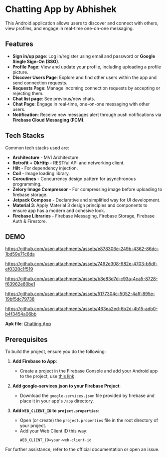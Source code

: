 # Chatting App by Abhishek

This Android application allows users to discover and connect with others, view profiles, and engage in real-time one-on-one messaging.

## Features

- **Sign in/up page**: Log in/register using email and password or ****Google Single Sign-On (SSO)****.
- **Profile Page**: View and update your profile, including uploading a profile picture.
- **Discover Users Page**: Explore and find other users within the app and send connection requests.
- **Requests Page**: Manage incoming connection requests by accepting or rejecting them.
- **Chat list page**: See previous/new chats.
- **Chat Page**: Engage in real-time, one-on-one messaging with other users.
- **Notification**: Receive new messages alert through push notifications via ****Firebase Cloud Messaging (FCM)****.

## Tech Stacks

Common tech stacks used are:

- **Architecture** - MVI Architecture.
- **Retrofit + OkHttp** - RESTful API and networking client.
- **Hilt** - For dependency injection.
- **Coil** - Image loading library.
- **Coroutines** - Concurrency design pattern for asynchronous programming.
- **Zelory Image Compressor** - For compressing image before uploading to firebase storage.
- **Jetpack Compose** - Declarative and simplified way for UI development.
- **Material 3**: Apply Material 3 design principles and components to ensure app has a modern and cohesive look.
- **Firebase Libraries** - Firebase Messaging, Firebase Storage, Firebase Auth & Firestore.

## DEMO

https://github.com/user-attachments/assets/e878306e-249b-4362-86dc-1bd59e71c8da

https://github.com/user-attachments/assets/7492e308-982e-4703-b5df-ef0320c1f519

https://github.com/user-attachments/assets/b8e83d7d-c93a-4ca5-8728-f63962e80be1

https://github.com/user-attachments/assets/5177304c-5052-4aff-895e-19bf5dc79738

https://github.com/user-attachments/assets/463ea2ed-6b2d-4b15-adb0-b4f3454a06bb

**Apk file**: [Chatting App](https://github.com/Abhidhimann/ChattingApp/blob/chattingAppFirebase/app/release/app-release.apk.zip)

## Prerequisites

To build the project, ensure you do the following:

1. **Add Firebase to App**:
    - Create a project in the Firebase Console and add your Android app to the project, use [this link](https://firebase.google.com/docs/android/setup)

1. **Add google-services.json to your Firebase Project**:
    - Download the `google-services.json` file provided by firebase and place it in your app's `/app` directory.

2. **Add `WEB_CLIENT_ID` to `project.properties`**:
    - Open (or create) the `project.properties` file in the root directory of your project.
    - Add your Web Client ID this way:
      ```properties
      WEB_CLIENT_ID=your-web-client-id
      ```

For further assistance, refer to the official documentation or open an issue.
